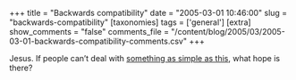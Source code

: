 +++
title = "Backwards compatibility"
date = "2005-03-01 10:46:00"
slug = "backwards-compatibility"
[taxonomies]
tags = ['general']
[extra]
show_comments = "false"
comments_file = "/content/blog/2005/03/2005-03-01-backwards-compatibility-comments.csv"
+++

Jesus. If people can’t deal with [something as simple as this](http://ln.hixie.ch/?start=1108038335&count=1 "web developers are lame"), what hope is there?
